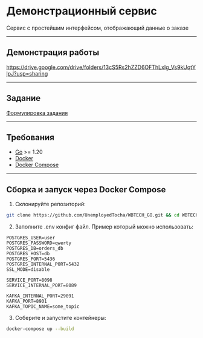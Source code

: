 # Демонстрационный сервис

Сервис с простейшим интерфейсом, отображающий данные о заказе

---

## Демонстрация работы

https://drive.google.com/drive/folders/13cS5Rs2hZZD6OFThLxIg_Vs9kUqtYlpJ?usp=sharing

---

## Задание

[Формулировка задания](./task.md)

---

## Требования

- [Go](https://golang.org/) >= 1.20
- [Docker](https://www.docker.com/)
- [Docker Compose](https://docs.docker.com/compose/)

---

## Сборка и запуск через Docker Compose

1. Склонируйте репозиторий:

```bash
git clone https://github.com/UnemployedTocha/WBTECH_GO.git && cd WBTECH_GO/L0/
```

2. Заполните .env конфиг файл. Пример который можно использовать:
```
POSTGRES_USER=user
POSTGRES_PASSWORD=qwerty
POSTGRES_DB=orders_db
POSTGRES_HOST=db
POSTGRES_PORT=5436
POSTGRES_INTERNAL_PORT=5432
SSL_MODE=disable

SERVICE_PORT=8098
SERVICE_INTERNAL_PORT=8089

KAFKA_INTERNAL_PORT=29091
KAFKA_PORT=8901
KAFKA_TOPIC_NAME=some_topic
```

3. Соберите и запустите контейнеры:
```bash
docker-compose up --build
```
